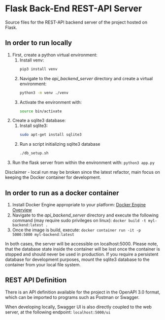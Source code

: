 # Flask Back-End REST-API Server

Source files for the REST-API backend server of the project hosted on Flask.

## In order to run locally
1. First, create a python virtual environment:
    1. Install venv:
        ```bash
        pip3 install venv
        ```
    2. Navigate to the *api_backend_server* directory and create a virtual environment:
        ```bash
        python3 -m venv ./venv
        ```
    3. Activate the environment with:
        ```bash
        source bin/activate
        ```
2. Create a sqlite3 database:
    1. Install sqlite3:
        ```bash
        sudo apt-get install sqlite3
        ```
    2. Run a script initializing sqlite3 database
        ```bash
        ./db_setup.sh
        ``` 
3. Run the flask server from within the environment with:
    ```python3 app.py```

Disclaimer - local run may be broken since the latest refactor, main focus on keeping the Docker container for development.

## In order to run as a docker container
1. Install Docker Engine appropriate to your platform: [Docker Engine Overview](https://docs.docker.com/install/)
2. Navigate to the *api_backend_server* directory and execute the following command (may require sudo privileges on linux):
    ```docker build -t myl-backend:latest .```
3. Once the image is build, execute:
    ```docker container run -it -p 5000:5000 myl-backend:latest```

In both cases, the server will be accessible on localhost:5000. Please note, that the database state inside the container will be lost once the container is stopped and should never be used in production. If you require a persistent database for development purposes, mount the sqlite3 database to the container from your local file system.


## REST API Definition

There is an API definition available for the project in the OpenAPI 3.0 format, which can be imported to programs such as Postman or Swagger.

When developing locally, Swagger UI is also directly coupled to the web server, at the following endpoint: ```localhost:5000/ui```
